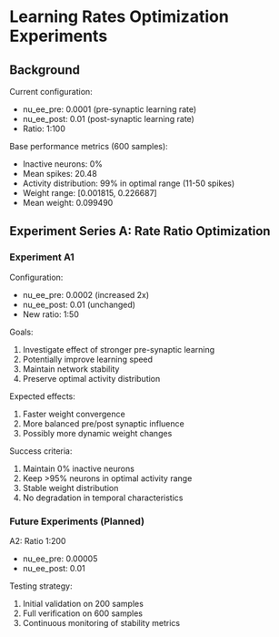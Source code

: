 # Learning Rates Optimization Experiments

## Background
Current configuration:
- nu_ee_pre: 0.0001 (pre-synaptic learning rate)
- nu_ee_post: 0.01 (post-synaptic learning rate)
- Ratio: 1:100

Base performance metrics (600 samples):
- Inactive neurons: 0%
- Mean spikes: 20.48
- Activity distribution: 99% in optimal range (11-50 spikes)
- Weight range: [0.001815, 0.226687]
- Mean weight: 0.099490

## Experiment Series A: Rate Ratio Optimization

### Experiment A1
Configuration:
- nu_ee_pre: 0.0002 (increased 2x)
- nu_ee_post: 0.01 (unchanged)
- New ratio: 1:50

Goals:
1. Investigate effect of stronger pre-synaptic learning
2. Potentially improve learning speed
3. Maintain network stability
4. Preserve optimal activity distribution

Expected effects:
1. Faster weight convergence
2. More balanced pre/post synaptic influence
3. Possibly more dynamic weight changes

Success criteria:
1. Maintain 0% inactive neurons
2. Keep >95% neurons in optimal activity range
3. Stable weight distribution
4. No degradation in temporal characteristics

### Future Experiments (Planned)
A2: Ratio 1:200
- nu_ee_pre: 0.00005
- nu_ee_post: 0.01

Testing strategy:
1. Initial validation on 200 samples
2. Full verification on 600 samples
3. Continuous monitoring of stability metrics